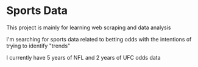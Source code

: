 # Sports Data

This project is mainly for learning web scraping and data analysis

I'm searching for sports data related to betting odds with the intentions of trying to identify "trends"

I currently have 5 years of NFL and 2 years of UFC odds data

